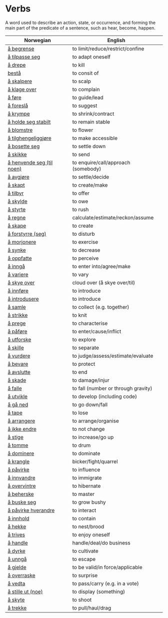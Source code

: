 # Verbs

A word used to describe an action, state, or occurrence, and forming the main part of the predicate of a sentence, such as hear, become, happen.

| Norwegian | English |
| --- | --- |
| [å begrense](https://www.ordnett.no/search?language=no&phrase=å%20begrense) | to limit/reduce/restrict/confine |
| [å tilpasse seg](https://www.ordnett.no/search?language=no&phrase=å%20tilpasse%20seg) | to adapt oneself |
| [å drepe](https://www.ordnett.no/search?language=no&phrase=å%20drepe) | to kill |
| [bestå](https://www.ordnett.no/search?language=no&phrase=bestå) | to consit of |
| [å skalpere](https://www.ordnett.no/search?language=no&phrase=å%20skalpere) | to scalp |
| [å klage over](https://www.ordnett.no/search?language=no&phrase=å%20klage%20over) | to complain |
| [å føre](https://www.ordnett.no/search?language=no&phrase=å%20føre) | to guide/lead |
| [å foreslå](https://www.ordnett.no/search?language=no&phrase=å%20foreslå) | to suggest |
| [å krympe](https://www.ordnett.no/search?language=no&phrase=å%20krympe) | to shrink/contract |
| [å holde seg stabilt](https://www.ordnett.no/search?language=no&phrase=å%20holde%20seg%20stabilt) | to remain stable |
| [å blomstre](https://www.ordnett.no/search?language=no&phrase=å%20blomstre) | to flower |
| [å tilghengeliggjøre](https://www.ordnett.no/search?language=no&phrase=å%20tilghengeliggjøre) | to make accessible |
| [å bosette seg](https://www.ordnett.no/search?language=no&phrase=å%20bosette%20seg) | to settle down |
| [å skikke](https://www.ordnett.no/search?language=no&phrase=å%20skikke) | to send |
| [å henvende seg (til noen)](https://www.ordnett.no/search?language=no&phrase=å%20henvende%20seg%20(til%20noen)) | to enquire/call/approach (somebody) |
| [å avgjøre](https://www.ordnett.no/search?language=no&phrase=å%20avgjøre) | to settle/decide |
| [å skapt](https://www.ordnett.no/search?language=no&phrase=å%20skapt) | to create/make |
| [å tilbyr](https://www.ordnett.no/search?language=no&phrase=å%20tilbyr) | to offer |
| [å skylde](https://www.ordnett.no/search?language=no&phrase=å%20skylde) | to owe |
| [å styrte](https://www.ordnett.no/search?language=no&phrase=å%20styrte) | to rush |
| [å regne](https://www.ordnett.no/search?language=no&phrase=å%20regne) | calculate/estimate/reckon/assume |
| [å skape](https://www.ordnett.no/search?language=no&phrase=å%20skape) | to create |
| [å forstyrre (seg)](https://www.ordnett.no/search?language=no&phrase=å%20forstyrre%20(seg)) | to disturb |
| [å morjonere](https://www.ordnett.no/search?language=no&phrase=å%20morjonere) | to exercise |
| [å synke](https://www.ordnett.no/search?language=no&phrase=å%20synke) | to decrease |
| [å oppfatte](https://www.ordnett.no/search?language=no&phrase=å%20oppfatte) | to perceive |
| [å inngå](https://www.ordnett.no/search?language=no&phrase=å%20inngå) | to enter into/agree/make |
| [å variere](https://www.ordnett.no/search?language=no&phrase=å%20variere) | to vary |
| [å skye over](https://www.ordnett.no/search?language=no&phrase=å%20skye%20over) | cloud over (å skye over/til) |
| [å innføre](https://www.ordnett.no/search?language=no&phrase=å%20innføre) | to introduce |
| [å introdusere](https://www.ordnett.no/search?language=no&phrase=å%20introdusere) | to introduce |
| [å samle](https://www.ordnett.no/search?language=no&phrase=å%20samle) | to collect (e.g. together) |
| [å strikke](https://www.ordnett.no/search?language=no&phrase=å%20strikke) | to knit |
| [å prege](https://www.ordnett.no/search?language=no&phrase=å%20prege) | to characterise |
| [å påføre](https://www.ordnett.no/search?language=no&phrase=å%20påføre) | to enter/cause/inflict |
| [å utforske](https://www.ordnett.no/search?language=no&phrase=å%20utforske) | to explore |
| [å skille](https://www.ordnett.no/search?language=no&phrase=å%20skille) | to separate |
| [å vurdere](https://www.ordnett.no/search?language=no&phrase=å%20vurdere) | to judge/assess/estimate/evaluate |
| [å bevare](https://www.ordnett.no/search?language=no&phrase=å%20bevare) | to protect |
| [å avslutte](https://www.ordnett.no/search?language=no&phrase=å%20avslutte) | to end |
| [å skade](https://www.ordnett.no/search?language=no&phrase=å%20skade) | to damage/injur |
| [å falle](https://www.ordnett.no/search?language=no&phrase=å%20falle) | to fall (number or through gravity) |
| [å utvikle](https://www.ordnett.no/search?language=no&phrase=å%20utvikle) | to develop (including code) |
| [å gå ned](https://www.ordnett.no/search?language=no&phrase=å%20gå%20ned) | to go down/fall |
| [å tape](https://www.ordnett.no/search?language=no&phrase=å%20tape) | to lose |
| [å arrangere](https://www.ordnett.no/search?language=no&phrase=å%20arrangere) | to arrange/organise |
| [å ikke endre](https://www.ordnett.no/search?language=no&phrase=å%20ikke%20endre) | to not change |
| [å stige](https://www.ordnett.no/search?language=no&phrase=å%20stige) | to increase/go up |
| [å tomme](https://www.ordnett.no/search?language=no&phrase=å%20tomme) | to drum |
| [å dominere](https://www.ordnett.no/search?language=no&phrase=å%20dominere) | to dominate |
| [å krangle](https://www.ordnett.no/search?language=no&phrase=å%20krangle) | bicker/fight/quarrel |
| [å påvirke](https://www.ordnett.no/search?language=no&phrase=å%20påvirke) | to influence |
| [å innvandre](https://www.ordnett.no/search?language=no&phrase=å%20innvandre) | to immigrate |
| [å overvintre](https://www.ordnett.no/search?language=no&phrase=å%20overvintre) | to hibernate |
| [å beherske](https://www.ordnett.no/search?language=no&phrase=å%20beherske) | to master |
| [å buske seg](https://www.ordnett.no/search?language=no&phrase=å%20buske%20seg) | to grow bushy |
| [å påvirke hverandre](https://www.ordnett.no/search?language=no&phrase=å%20påvirke%20hverandre) | to interact |
| [å innhold](https://www.ordnett.no/search?language=no&phrase=å%20innhold) | to contain |
| [å hekke](https://www.ordnett.no/search?language=no&phrase=å%20hekke) | to nest/brood |
| [å trives](https://www.ordnett.no/search?language=no&phrase=å%20trives) | to enjoy oneself |
| [å handle](https://www.ordnett.no/search?language=no&phrase=å%20handle) | handle/deal/do business |
| [å dyrke](https://www.ordnett.no/search?language=no&phrase=å%20dyrke) | to cultivate |
| [å unngå](https://www.ordnett.no/search?language=no&phrase=å%20unngå) | to escape |
| [å gjelde](https://www.ordnett.no/search?language=no&phrase=å%20gjelde) | to be valid/in force/applicable |
| [å overraske](https://www.ordnett.no/search?language=no&phrase=å%20overraske) | to surprise |
| [å vedta](https://www.ordnett.no/search?language=no&phrase=å%20vedta) | to pass/carry (e.g. in a vote) |
| [å stille ut (noe)](https://www.ordnett.no/search?language=no&phrase=å%20stille%20ut%20(noe)) | to display (something) |
| [å skyte](https://www.ordnett.no/search?language=no&phrase=å%20skyte) | to shoot |
| [å trekke](https://www.ordnett.no/search?language=no&phrase=å%20trekke) | to pull/haul/drag |

